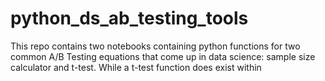 # python_ds_ab_testing_tools

This repo contains two notebooks containing python functions for two common A/B Testing equations that come up in data science: sample size calculator and t-test. While a t-test function does exist within 
